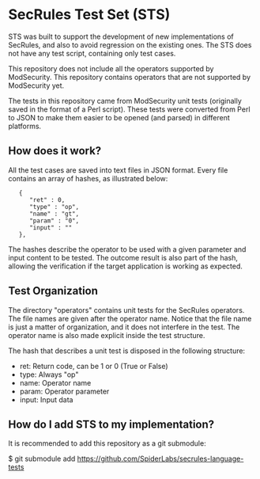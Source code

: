 # SecRules Test Set (STS)

STS was built to support the development of new implementations of SecRules, and also to avoid regression on the existing ones. The STS does not have any test script, containing only test cases.

This repository does not include all the operators supported by ModSecurity. This repository contains operators that are not supported by ModSecurity yet.

The tests in this repository came from ModSecurity unit tests (originally saved in the format of a Perl script). These tests were converted from Perl to JSON to make them easier to be opened (and parsed) in different platforms.


## How does it work?

All the test cases are saved into text files in JSON format. Every file contains an array of hashes, as illustrated below:

```
   {
      "ret" : 0,
      "type" : "op",
      "name" : "gt",
      "param" : "0",
      "input" : ""
   },
```

The hashes describe the operator to be used with a given parameter and input content to be tested. The outcome result is also part of the hash, allowing the verification if the target application is working as expected.


## Test Organization

The directory "operators" contains unit tests for the SecRules operators. The file names are given after the operator name. Notice that the file name is just a matter of organization, and it does not interfere in the test. The operator name is also made explicit inside the test structure.

The hash that describes a unit test is disposed in the following structure:

 - ret: Return code, can be 1 or 0 (True or False)
 - type: Always "op"
 - name: Operator name
 - param: Operator parameter
 - input: Input data

## How do I add STS to my implementation?

It is recommended to add this repository as a git submodule:

$ git submodule add https://github.com/SpiderLabs/secrules-language-tests
